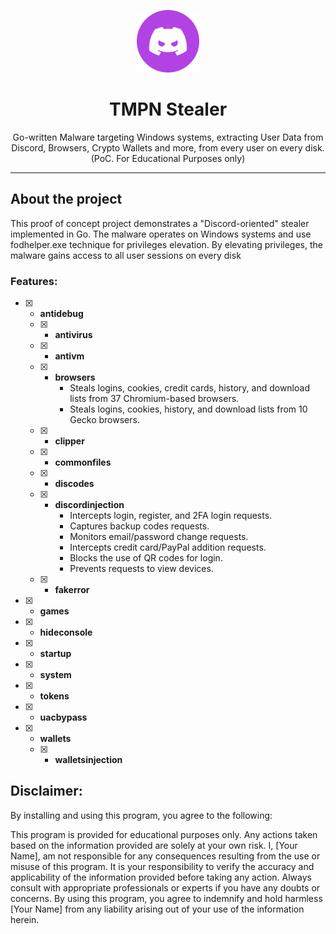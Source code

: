 
<p align="center">
    <img src="./.github/assets/avatar.png" width=100  >
</p>



<h1 align="center">TMPN Stealer</h1>

<p align="center">Go-written Malware targeting Windows systems, extracting User Data from Discord, Browsers, Crypto Wallets and more, from every user on every disk. (PoC. For Educational Purposes only)</p>

---

## About the project

This proof of concept project demonstrates a "Discord-oriented" stealer implemented in Go. The malware operates on Windows systems and use fodhelper.exe technique for privileges elevation. By elevating privileges, the malware gains access to all user sessions on every disk

### Features:
- [x] - **antidebug**
  - [x] - **antivirus**
  - [x] - **antivm**
  - [x] - **browsers**
	  - Steals logins, cookies, credit cards, history, and download lists from 37 Chromium-based browsers.
 	  - Steals logins, cookies, history, and download lists from 10 Gecko browsers.
  - [x] - **clipper**
  - [x] - **commonfiles**
  - [x] - **discodes**
  - [x] - **discordinjection**
	  - Intercepts login, register, and 2FA login requests.
  	  - Captures backup codes requests.
  	  - Monitors email/password change requests.
 	  - Intercepts credit card/PayPal addition requests.
  	  - Blocks the use of QR codes for login.
 	  - Prevents requests to view devices.
  - [x] - **fakerror**
- [x] - **games**
- [x] - **hideconsole**
- [x] - **startup**
- [x] - **system**
- [x] - **tokens**
- [x] - **uacbypass**
- [x] - **wallets**
  - [x] - **walletsinjection**


## Disclaimer:

By installing and using this program, you agree to the following:

This program is provided for educational purposes only. Any actions taken based on the information provided are solely at your own risk. I, [Your Name], am not responsible for any consequences resulting from the use or misuse of this program. It is your responsibility to verify the accuracy and applicability of the information provided before taking any action. Always consult with appropriate professionals or experts if you have any doubts or concerns. By using this program, you agree to indemnify and hold harmless [Your Name] from any liability arising out of your use of the information herein.

